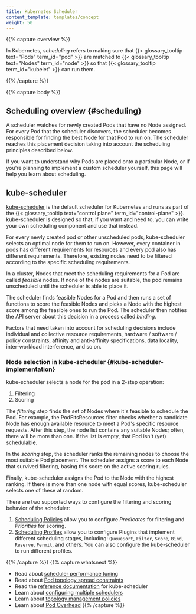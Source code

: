 ```yaml
---
title: Kubernetes Scheduler
content_template: templates/concept
weight: 50
---
```


{{% capture overview %}}

In Kubernetes, _scheduling_ refers to making sure that
{{< glossary_tooltip text="Pods" term_id="pod" >}} are matched to
{{< glossary_tooltip text="Nodes" term_id="node" >}} so that
{{< glossary_tooltip term_id="kubelet" >}} can run them.

{{% /capture %}}

{{% capture body %}}

## Scheduling overview {#scheduling}

A scheduler watches for newly created Pods that have no Node assigned. For every
Pod that the scheduler discovers, the scheduler becomes responsible for finding
the best Node for that Pod to run on. The scheduler reaches this placement
decision taking into account the scheduling principles described below.

If you want to understand why Pods are placed onto a particular Node, or if
you're planning to implement a custom scheduler yourself, this page will help
you learn about scheduling.

## kube-scheduler

[kube-scheduler](https://kubernetes.io/docs/reference/command-line-tools-reference/kube-scheduler/)
is the default scheduler for Kubernetes and runs as part of the
{{< glossary_tooltip text="control plane" term_id="control-plane" >}}.
kube-scheduler is designed so that, if you want and need to, you can write your
own scheduling component and use that instead.

For every newly created pod or other unscheduled pods, kube-scheduler selects an
optimal node for them to run on. However, every container in pods has different
requirements for resources and every pod also has different requirements.
Therefore, existing nodes need to be filtered according to the specific
scheduling requirements.

In a cluster, Nodes that meet the scheduling requirements for a Pod are called
_feasible_ nodes. If none of the nodes are suitable, the pod remains unscheduled
until the scheduler is able to place it.

The scheduler finds feasible Nodes for a Pod and then runs a set of functions to
score the feasible Nodes and picks a Node with the highest score among the
feasible ones to run the Pod. The scheduler then notifies the API server about
this decision in a process called _binding_.

Factors that need taken into account for scheduling decisions include individual
and collective resource requirements, hardware / software / policy constraints,
affinity and anti-affinity specifications, data locality, inter-workload
interference, and so on.

### Node selection in kube-scheduler {#kube-scheduler-implementation}

kube-scheduler selects a node for the pod in a 2-step operation:

1. Filtering
1. Scoring

The _filtering_ step finds the set of Nodes where it's feasible to schedule the
Pod. For example, the PodFitsResources filter checks whether a candidate Node
has enough available resource to meet a Pod's specific resource requests. After
this step, the node list contains any suitable Nodes; often, there will be more
than one. If the list is empty, that Pod isn't (yet) schedulable.

In the _scoring_ step, the scheduler ranks the remaining nodes to choose the
most suitable Pod placement. The scheduler assigns a score to each Node that
survived filtering, basing this score on the active scoring rules.

Finally, kube-scheduler assigns the Pod to the Node with the highest ranking. If
there is more than one node with equal scores, kube-scheduler selects one of
these at random.

There are two supported ways to configure the filtering and scoring behavior of
the scheduler:

1. [Scheduling Policies](/docs/reference/scheduling/policies) allow you to
   configure _Predicates_ for filtering and _Priorities_ for scoring.
1. [Scheduling Profiles](/docs/reference/scheduling/profiles) allow you to
   configure Plugins that implement different scheduling stages, including:
   `QueueSort`, `Filter`, `Score`, `Bind`, `Reserve`, `Permit`, and others. You
   can also configure the kube-scheduler to run different profiles.

{{% /capture %}} {{% capture whatsnext %}}

- Read about
  [scheduler performance tuning](/docs/concepts/scheduling/scheduler-perf-tuning/)
- Read about
  [Pod topology spread constraints](/docs/concepts/workloads/pods/pod-topology-spread-constraints/)
- Read the
  [reference documentation](/docs/reference/command-line-tools-reference/kube-scheduler/)
  for kube-scheduler
- Learn about
  [configuring multiple schedulers](/docs/tasks/administer-cluster/configure-multiple-schedulers/)
- Learn about
  [topology management policies](/docs/tasks/administer-cluster/topology-manager/)
- Learn about [Pod Overhead](/docs/concepts/configuration/pod-overhead/)
  {{% /capture %}}
